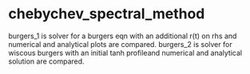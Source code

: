 # chebychev_spectral_method
burgers_1 is solver for a burgers eqn with an additional r(t) on rhs and numerical and analytical plots are compared.
burgers_2 is solver for wiscous burgers with an initial tanh profileand numerical and analytical solution are compared.
